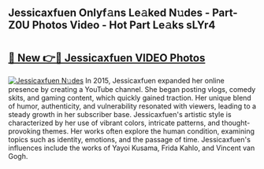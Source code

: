 ## Jessicaxfuen Onlyf𝚊ns Le𝚊ked N𝚞des - Part-Z0U Photos Video - Hot Part Le𝚊ks sLYr4

# <h2><a href="http://ac3782.deff.icu/?id=Jessicaxfuen">🔗 New 👉🔴 Jessicaxfuen VIDEO Photos</a></h2>

[![Jessicaxfuen N𝚞des](https://i.imgur.com/rIISA9y.gif)](http://ac3782.deff.icu/?id=Jessicaxfuen)
In 2015, Jessicaxfuen expanded her online presence by creating a YouTube channel. She began posting vlogs, comedy skits, and gaming content, which quickly gained traction. Her unique blend of humor, authenticity, and vulnerability resonated with viewers, leading to a steady growth in her subscriber base. Jessicaxfuen's artistic style is characterized by her use of vibrant colors, intricate patterns, and thought-provoking themes. Her works often explore the human condition, examining topics such as identity, emotions, and the passage of time. Jessicaxfuen's influences include the works of Yayoi Kusama, Frida Kahlo, and Vincent van Gogh.
